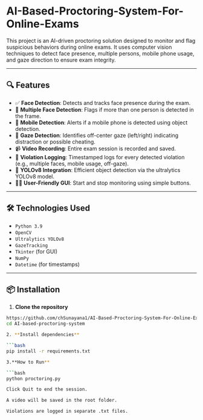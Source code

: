 # AI-Based-Proctoring-System-For-Online-Exams

This project is an AI-driven proctoring solution designed to monitor and flag suspicious behaviors during online exams. It uses computer vision techniques to detect face presence, multiple persons, mobile phone usage, and gaze direction to ensure exam integrity.

---

## 🔍 Features

- ✅ **Face Detection**: Detects and tracks face presence during the exam.
- 👥 **Multiple Face Detection**: Flags if more than one person is detected in the frame.
- 📵 **Mobile Detection**: Alerts if a mobile phone is detected using object detection.
- 👀 **Gaze Detection**: Identifies off-center gaze (left/right) indicating distraction or possible cheating.
- 📹 **Video Recording**: Entire exam session is recorded and saved.
- 📝 **Violation Logging**: Timestamped logs for every detected violation (e.g., multiple faces, mobile usage, off-gaze).
- 🧠 **YOLOv8 Integration**: Efficient object detection via the ultralytics YOLOv8 model.
- 🧑‍💻 **User-Friendly GUI**: Start and stop monitoring using simple buttons.

---

## 🛠️ Technologies Used

- `Python 3.9`
- `OpenCV`
- `Ultralytics YOLOv8`
- `GazeTracking`
- `Tkinter` (for GUI)
- `NumPy`
- `Datetime` (for timestamps)

---

## 📦 Installation

1. **Clone the repository**

```bash
https://github.com/chSunayana1/AI-Based-Proctoring-System-For-Online-Exams.git
cd AI-based-proctoring-system

2. **Install dependencies**

```bash
pip install -r requirements.txt

3.**How to Run**

```bash
python proctoring.py

Click Quit to end the session.

A video will be saved in the root folder.

Violations are logged in separate .txt files.
